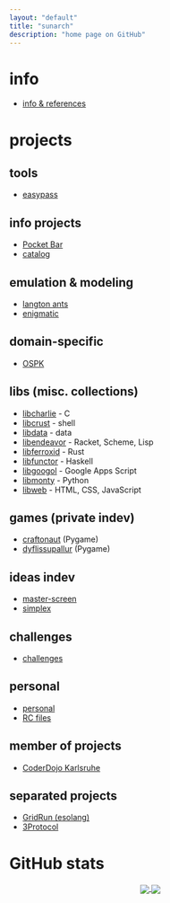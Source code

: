 ```yaml
---
layout: "default"
title: "sunarch"
description: "home page on GitHub"
---
```

# info

- [info & references](refs.md)

# projects

## tools

- [easypass](https://github.com/sunarch/easypass)

## info projects

- [Pocket Bar](https://sunarch.github.io/pocket-bar/)
- [catalog](https://sunarch.github.io/catalog/)

## emulation & modeling

- [langton ants](https://github.com/sunarch/langton-ants)
- [enigmatic](https://github.com/sunarch/enigmatic)

## domain-specific

- [OSPK](https://sunarch.github.io/ospk/)

## libs (misc. collections)

- [libcharlie](https://github.com/sunarch/libcharlie) - C
- [libcrust](https://github.com/sunarch/libcrust) - shell
- [libdata](https://github.com/sunarch/libdata) - data
- [libendeavor](https://github.com/sunarch/libendeavor) - Racket, Scheme, Lisp
- [libferroxid](https://github.com/sunarch/libfunctor) - Rust
- [libfunctor](https://github.com/sunarch/libweb) - Haskell
- [libgoogol](https://github.com/sunarch/libgoogol) - Google Apps Script
- [libmonty](https://github.com/sunarch/libmonty) - Python
- [libweb](https://sunarch.github.io/libweb/) - HTML, CSS, JavaScript

## games (private indev)

- [craftonaut](https://github.com/sunarch/craftonaut) (Pygame)
- [dyflissupallur](https://github.com/sunarch/dyflissupallur) (Pygame)

## ideas indev

- [master-screen](https://github.com/sunarch/master-screen)
- [simplex](https://github.com/sunarch/simplex)

## challenges

- [challenges](challenges/challenges.md)

## personal

- [personal](personal/personal.md)
- [RC files](https://github.com/sunarch/sunarch-rc)

## member of projects

- [CoderDojo Karlsruhe](member-coderdojo-karlsruhe.md)

## separated projects

- [GridRun (esolang)](https://gridrun-esolang.github.io)
- [3Protocol](https://3protocol.github.io)

# GitHub stats

<p align="center">
  <a href="https://github.com/sunarch">
    <img src="https://github-readme-stats.vercel.app/api?username=sunarch&show_icons=true&include_all_commits=true&count_private=true" align="center" />
  </a>
  <a href="https://github.com/sunarch">
    <img src="https://github-readme-stats.vercel.app/api/top-langs/?username=sunarch&layout=compact&langs_count=12" align="center" />
  </a>  
</p>
